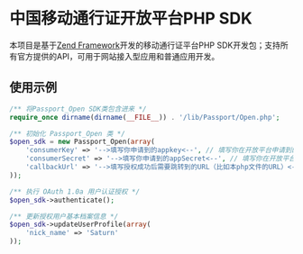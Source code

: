 中国移动通行证开放平台PHP SDK
========

本项目是基于[Zend Framework][ZF]开发的移动通行证平台PHP SDK开发包；支持所有官方提供的API，可用于网站接入型应用和普通应用开发。

## 使用示例

```php
/** 将Passport_Open SDK类包含进来 */
require_once dirname(dirname(__FILE__)) . '/lib/Passport/Open.php';

/** 初始化 Passport_Open 类 */
$open_sdk = new Passport_Open(array(
	'consumerKey' => '-->填写你申请到的appkey<--', // 填写你在开放平台申请到的应用appKey
	'consumerSecret' => '-->填写你申请到的appSecret<--', // 填写你在开放平台申请到的应用appSecret
	'callbackUrl' => '-->填写授权成功后需要跳转到的URL（比如本php文件的URL）<--' // 回调 callback 地址
));

/** 执行 OAuth 1.0a 用户认证授权 */
$open_sdk->authenticate();

/** 更新授权用户基本档案信息 */
$open_sdk->updateUserProfile(array(
	'nick_name' => 'Saturn'
));
```

[ZF]: http://zendframework.com